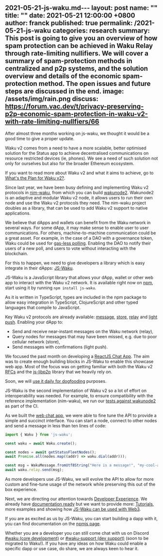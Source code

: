 2021-05-21-js-waku.md---
layout: post
name:  ""
title:  ""
date:   2021-05-21 12:00:00 +0800
author: franck
published: true
permalink: /2021-05-21-js-waku
categories: research
summary: This post is going to give you an overview of how spam protection can be achieved in Waku Relay through rate-limiting nullifiers. We will cover a summary of spam-protection methods in centralized and p2p systems, and the solution overview and details of the economic spam-protection method. The open issues and future steps are discussed in the end.
image: /assets/img/rain.png
discuss: https://forum.vac.dev/t/privacy-preserving-p2p-economic-spam-protection-in-waku-v2-with-rate-limiting-nullfiers/66
---

After almost three months working on js-waku,
we thought it would be a good time to give a proper update.

<!-- Waku v2 is built for Status and Ethereum ecosystem -->

Waku v2 comes from a need to have a more scalable, better optimised solution for the Status app to achieve decentralised
communications on resource restricted devices (ie, phones).
We see a need of such solution not only for ourselves but also for the broader Ethereum ecosystem.

If you want to read more about Waku v2 and what it aims to achieve,
go to [What's the Plan for Waku v2?](/waku-v2-plan).

<!-- present waku v2 ecosystem pre js-waku, ie, wakunode2 -->

Since last year, we have been busy defining and implementing Waku v2 protocols in [nim-waku](https://github.com/status-im/nim-waku),
from which you can build [wakunode2](https://github.com/status-im/nim-waku#wakunode).
Wakunode2 is an adaptive and modular Waku v2 node,
it allows users to run their own node and use the Waku v2 protocols they need.
The nim-waku project doubles as a library, that can be used to add Waku v2 support to native applications.

<!-- present the gap js-waku is trying to fill -->

We believe that dApps and wallets can benefit from the Waku network in several ways.
For some dApp, it may make sense to enable user to user communications.
For others, machine-to-machine communication could be a great asset.
For example, in the case of a DAO with a governance token,
Waku could be used for [gas-less polling](https://twitter.com/ethstatus/status/1293963402705018881?s=20).
Enabling the DAO to notify their users of a new poll, and users to vote without interacting with the blockchain.

<!-- explain how js-waku is filling the gap -->

For this to happen, we need to give developers a library which is easy integrate in their dApps:
[JS-Waku](https://github.com/status-im/js-waku).

<!-- explain what we have achieved so far: more on the journey? -->

JS-Waku is a JavaScript library that allows your dApp, wallet or other web app to interact with the Waku v2 network.
It is available right now on [npm](https://www.npmjs.com/package/js-waku), start using it by running `npm install js-waku`.

As it is written in TypeScript, types are included in the npm package to allow easy integration in TypeScript, ClojureScript and other typed languages that compile to JavaScript.

Key Waku v2 protocols are already available: [message](https://rfc.vac.dev/spec/14/), [store](https://rfc.vac.dev/spec/13/), [relay](https://rfc.vac.dev/spec/11/) and [light push](https://rfc.vac.dev/spec/19/).
Enabling your dApp to:

- Send and receive near-instant messages on the Waku network (relay),
- Query nodes for messages that may have been missed, e.g. due to poor cellular network (store),
- Send messages with confirmations (light push).

We focused the past month on developing a [ReactJS Chat App](https://status-im.github.io/js-waku/).
The aim was to create enough building blocks in JS-Waku to enable this showcase web app.
Most of the focus was on getting familiar with both the Waku v2 [RFCs](https://rfc.vac.dev/)
and the [js-libp2p](https://github.com/libp2p/js-libp2p) library that we heavily rely on.

Soon, we will [use it daily for dogfooding](https://github.com/status-im/nim-waku/issues/399) purposes.

JS-Waku is the second implementation of Waku v2 so a lot of effort on interoperability was needed.
For example, to ensure compatibility with the reference implementation (nim-waku),
we run our [tests against wakunode2](https://github.com/status-im/js-waku/blob/90c90dea11dfd1277f530cf5d683fb92992fe141/src/lib/waku_relay/index.spec.ts#L137) as part of the CI.

As we built the [web chat app](https://github.com/status-im/js-waku/tree/main/examples/web-chat),
we were able to fine tune the API to provide a simple and succinct interface.
You can start a node, connect to other nodes and send a message in less than ten lines of code:

```javascript
import { Waku } from 'js-waku';

const waku = await Waku.create();

const nodes = await getStatusFleetNodes();
await Promise.all(nodes.map((addr) => waku.dial(addr)));

const msg = WakuMessage.fromUtf8String("Here is a message!", "my-cool-app")
await waku.relay.send(msg);
```

As more developers use JS-Waku, we will evolve the API to allow for more custom and fine-tune usage of the network
while preserving this out of the box experience.

<!-- explain what is next for js-waku -->

Next, we are directing our attention towards [Developer Experience](https://github.com/status-im/js-waku/issues/68).
We already have [documentation ready](https://www.npmjs.com/package/js-waku) but we want to provide more:
[Tutorials](https://github.com/status-im/js-waku/issues/56), more examples and showing how [JS-Waku can be used with Web3](https://github.com/status-im/js-waku/issues/72).

<!-- explain where can people use js-waku -->

If you are as excited as us by JS-Waku, you can start building a dapp with it, you can find documentation on the [npmjs page](https://www.npmjs.com/package/js-waku).

Whether you are a developer you can still come chat with us on Discord [#waku (core development)](https://discord.gg/uWbdCmFU) or [#waku-support (dev support)](https://discord.gg/VChNsDdj) (soon to be migrated to Waku!).
If you have any ideas on how Waku could enable a specific dapp or use case, do share, we are always keen to hear it.


<!-- explain how people can help: use it or even propose ideas -->

<!-- mention JD -->
